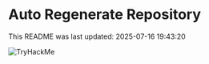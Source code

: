 # Auto Regenerate Repository

This README was last updated: 2025-07-16 19:43:20

 ![TryHackMe](https://tryhackme.com/badge/533634)